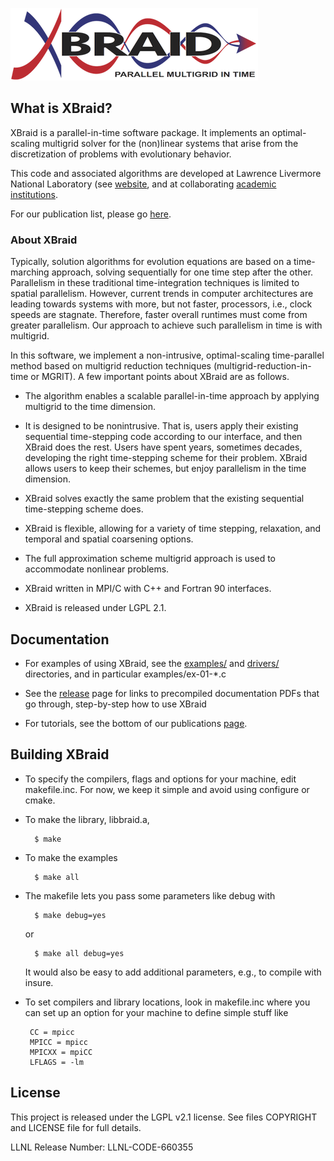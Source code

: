 <!--
  - Copyright (c) 2013, Lawrence Livermore National Security, LLC. 
  - Produced at the Lawrence Livermore National Laboratory. Written by 
  - Jacob Schroder, Rob Falgout, Tzanio Kolev, Ulrike Yang, Veselin 
  - Dobrev, et al. LLNL-CODE-660355. All rights reserved.
  - 
  - This file is part of XBraid. For support, post issues to the XBraid Github page.
  - 
  - This program is free software; you can redistribute it and/or modify it under
  - the terms of the GNU General Public License (as published by the Free Software
  - Foundation) version 2.1 dated February 1999.
  - 
  - This program is distributed in the hope that it will be useful, but WITHOUT ANY
  - WARRANTY; without even the IMPLIED WARRANTY OF MERCHANTABILITY or FITNESS FOR A
  - PARTICULAR PURPOSE. See the terms and conditions of the GNU General Public
  - License for more details.
  - 
  - You should have received a copy of the GNU Lesser General Public License along
  - with this program; if not, write to the Free Software Foundation, Inc., 59
  - Temple Place, Suite 330, Boston, MA 02111-1307 USA
 -->

![](docs/img/logo_with_subtext_2_inch.png)

## What is XBraid?

XBraid is a parallel-in-time software package.  It implements an
optimal-scaling multigrid solver for the (non)linear systems that arise from
the discretization of problems with evolutionary behavior. 

This code and associated algorithms are developed at Lawrence Livermore
National Laboratory 
(see [website](https://computation.llnl.gov/projects/parallel-time-integration-multigrid/),
and at collaborating [academic institutions](https://github.com/XBraid/xbraid/wiki/Team). 

For our publication list, please go [here](https://github.com/XBraid/xbraid/wiki/Project-Publications).

### About XBraid

Typically, solution algorithms for evolution equations are based on a
time-marching approach, solving sequentially for one time step after the other.
Parallelism in these traditional time-integration techniques is limited to
spatial parallelism.  However, current trends in computer architectures are
leading towards systems with more, but not faster, processors, i.e., clock
speeds are stagnate.  Therefore, faster overall runtimes must come from greater
parallelism. Our approach to achieve such parallelism in time is with multigrid.

In this software, we implement a non-intrusive, optimal-scaling time-parallel
method based on multigrid reduction techniques (multigrid-reduction-in-time or
MGRIT).  A few important points about XBraid are as follows.

- The algorithm enables a scalable parallel-in-time approach by applying multigrid to the time dimension.

- It is designed to be nonintrusive. That is, users apply their existing
  sequential time-stepping code according to our interface, and then XBraid
  does the rest. Users have spent years, sometimes decades, developing the
  right time-stepping scheme for their problem. XBraid allows users to keep
  their schemes, but enjoy parallelism in the time dimension.

- XBraid solves exactly the same problem that the existing sequential
  time-stepping scheme does.

- XBraid is flexible, allowing for a variety of time stepping, relaxation, and
  temporal and spatial coarsening options.

- The full approximation scheme multigrid approach is used to accommodate
  nonlinear problems.

- XBraid written in MPI/C with C++ and Fortran 90 interfaces.

- XBraid is released under LGPL 2.1.


## Documentation

- For examples of using XBraid, see the
  [examples/](https://github.com/XBraid/xbraid/tree/master/examples) and
  [drivers/](https://github.com/XBraid/xbraid/tree/master/drivers) directories,
  and in particular examples/ex-01-*.c

- See the [release](https://github.com/XBraid/xbraid/releases) page for links
  to precompiled documentation PDFs that go through, step-by-step how to use
  XBraid 

- For tutorials, see the bottom of our publications 
[page](https://github.com/XBraid/xbraid/wiki/Project-Publications).

## Building XBraid

-  To specify the compilers, flags and options for your machine, edit
   makefile.inc.  For now, we keep it simple and avoid using configure or
   cmake.

-  To make the library, libbraid.a,
   
         $ make

-  To make the examples
   
         $ make all

-  The makefile lets you pass some parameters like debug with 
   
         $ make debug=yes
   
   or
   
         $ make all debug=yes
   
   It would also be easy to add additional parameters, e.g., to compile with
   insure.  


- To set compilers and library locations, look in makefile.inc
  where you can set up an option for your machine to define simple
  stuff like

       CC = mpicc
       MPICC = mpicc
       MPICXX = mpiCC
       LFLAGS = -lm


## License

This project is released under the LGPL v2.1 license. See files COPYRIGHT and
LICENSE file for full details.

LLNL Release Number: LLNL-CODE-660355


